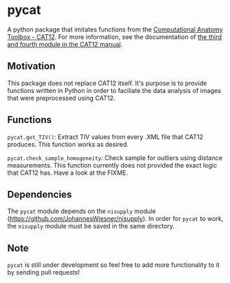 # pycat

A python package that imitates functions from the [Computational Anatomy Toolbox - CAT12](http://www.neuro.uni-jena.de/cat/).
For more information, see the documentation of [the third and fourth module in the CAT12 manual](http://www.neuro.uni-jena.de/cat12/CAT12-Manual.pdf).

## Motivation
This package does not replace CAT12 itself. It's purpose is to provide functions written in Python in order to faciliate the data analysis of images that were preprocessed using CAT12.

## Functions

`pycat.get_TIV()`: Extract TIV values from every .XML file that CAT12 produces. This function works as desired.

`pycat.check_sample_homogeneity`: Check sample for outliers  using distance measurements. This function currently does not provided the exact logic that CAT12 has. Have a look at the FIXME.

## Dependencies

The `pycat` module depends on the `nisupply` module (https://github.com/JohannesWiesner/nisupply). In order for `pycat` to work, the `nisupply` module must be saved in the same directory.

## Note
`pycat` is still under development so feel free to add more functionality to it by sending pull requests!
